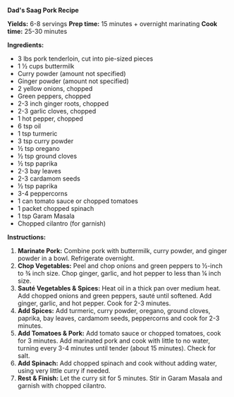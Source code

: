 **Dad's Saag Pork Recipe**

**Yields:** 6-8 servings
**Prep time:** 15 minutes + overnight marinating
**Cook time:** 25-30 minutes

**Ingredients:**

- 3 lbs pork tenderloin, cut into pie-sized pieces
- 1 ½ cups buttermilk
- Curry powder (amount not specified)
- Ginger powder (amount not specified)
- 2 yellow onions, chopped
- Green peppers, chopped
- 2-3 inch ginger roots, chopped
- 2-3 garlic cloves, chopped
- 1 hot pepper, chopped
- 6 tsp oil
- 1 tsp turmeric
- 3 tsp curry powder
- ½ tsp oregano
- ½ tsp ground cloves
- ½ tsp paprika
- 2-3 bay leaves
- 2-3 cardamom seeds
- ½ tsp paprika
- 3-4 peppercorns
- 1 can tomato sauce or chopped tomatoes
- 1 packet chopped spinach
- 1 tsp Garam Masala
- Chopped cilantro (for garnish)

**Instructions:**

1. **Marinate Pork:** Combine pork with buttermilk, curry powder, and ginger powder in a bowl. Refrigerate overnight.
2. **Chop Vegetables:** Peel and chop onions and green peppers to ½-inch to ¾ inch size. Chop ginger, garlic, and hot pepper to less than ¼ inch size.
3. **Sauté Vegetables & Spices:** Heat oil in a thick pan over medium heat. Add chopped onions and green peppers, sauté until softened. Add ginger, garlic, and hot pepper. Cook for 2-3 minutes.
4. **Add Spices:** Add turmeric, curry powder, oregano, ground cloves, paprika, bay leaves, cardamom seeds, peppercorns and cook for 2-3 minutes.
5. **Add Tomatoes & Pork:** Add tomato sauce or chopped tomatoes, cook for 3 minutes. Add marinated pork and cook with little to no water, turning every 3-4 minutes until tender (about 15 minutes). Check for salt.
6. **Add Spinach:** Add chopped spinach and cook without adding water, using very little curry if needed.
7. **Rest & Finish:** Let the curry sit for 5 minutes. Stir in Garam Masala and garnish with chopped cilantro.
